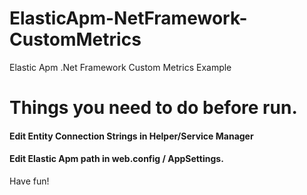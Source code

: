 # ElasticApm-NetFramework-CustomMetrics
Elastic Apm .Net Framework Custom Metrics Example

# Things you need to do before run.
#### Edit Entity Connection Strings in Helper/Service Manager
#### Edit Elastic Apm path in web.config / AppSettings.
Have fun!
